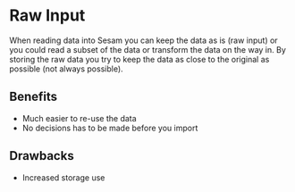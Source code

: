 # Raw Input

When reading data into Sesam you can keep the data as is (raw input) or you could read a subset of the data or transform the data on the way in. By storing the raw data you try to keep the data as close to the original as possible (not always possible).

## Benefits
- Much easier to re-use the data
- No decisions has to be made before you import

## Drawbacks
- Increased storage use